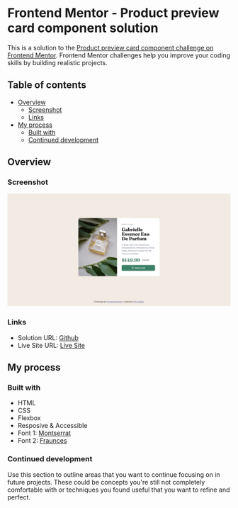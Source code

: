 # Frontend Mentor - Product preview card component solution

This is a solution to the [Product preview card component challenge on Frontend Mentor](https://www.frontendmentor.io/challenges/product-preview-card-component-GO7UmttRfa). Frontend Mentor challenges help you improve your coding skills by building realistic projects. 

## Table of contents

- [Overview](#overview)
  - [Screenshot](#screenshot)
  - [Links](#links)
- [My process](#my-process)
  - [Built with](#built-with)
  - [Continued development](#continued-development)


## Overview

### Screenshot

![](./design/desktop-result.png)

### Links

- Solution URL: [Github](https://your-solution-url.com)
- Live Site URL: [Live Site](https://your-live-site-url.com)

## My process

### Built with

- HTML
- CSS
- Flexbox
- Resposive & Accessible
- Font 1: [Montserrat](https://fonts.google.com/specimen/Montserrat)
- Font 2: [Fraunces](https://fonts.google.com/specimen/Fraunces)

### Continued development

Use this section to outline areas that you want to continue focusing on in future projects. These could be concepts you're still not completely comfortable with or techniques you found useful that you want to refine and perfect.

